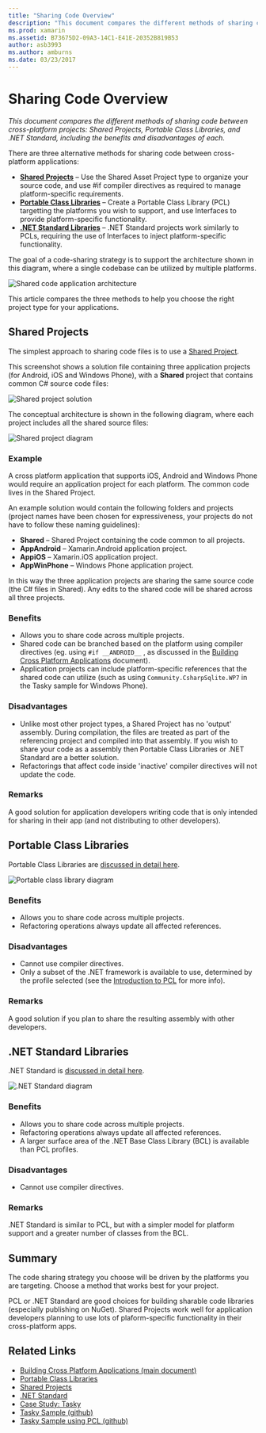 ```yaml
---
title: "Sharing Code Overview"
description: "This document compares the different methods of sharing code between cross-platform projects: Shared Projects, Portable Class Libraries, and .NET Standard, including the benefits and disadvantages of each."
ms.prod: xamarin
ms.assetid: B73675D2-09A3-14C1-E41E-20352B819B53
author: asb3993
ms.author: amburns
ms.date: 03/23/2017
---
```


# Sharing Code Overview

_This document compares the different methods of sharing code between cross-platform projects: Shared Projects, Portable Class Libraries, and .NET Standard, including the benefits and disadvantages of each._

There are three alternative methods for sharing code between cross-platform applications:

-   [**Shared Projects**](#Shared_Projects) – Use the Shared Asset Project type to organize your source code, and use #if compiler directives as required to manage platform-specific requirements.
-   [**Portable Class Libraries**](#Portable_Class_Libraries) – Create a Portable Class Library (PCL) targetting the platforms you wish to support, and use Interfaces to provide platform-specific functionality.
-   [**.NET Standard Libraries**](#Net_Standard) – .NET Standard projects work similarly to PCLs, requiring the use of Interfaces to inject platform-specific functionality.

The goal of a code-sharing strategy is to support the architecture shown in this diagram, where a single codebase can be utilized by multiple platforms.

 ![](code-sharing-images/conceptualarchitecture.png "Shared code application architecture")

This article compares the three methods to help you choose the right project type for your applications.

<a name="Shared_Projects" />

## Shared Projects

The simplest approach to sharing code files is to use a [Shared Project](~/cross-platform/app-fundamentals/shared-projects.md).

This screenshot shows a solution file containing three application projects
(for Android, iOS and Windows Phone), with a **Shared** project that
contains common C# source code files:

 ![](code-sharing-images/sharedsolution.png "Shared project solution")

The conceptual architecture is shown in the following diagram, where each
project includes all the shared source files:

 ![](code-sharing-images/sharedassetproject.png "Shared project diagram")


### Example

A cross platform application that supports iOS, Android and Windows Phone
would require an application project for each platform. The common code lives in
the Shared Project.

An example solution would contain the following folders and projects (project
names have been chosen for expressiveness, your projects do not have to follow
these naming guidelines):

-   **Shared** – Shared Project containing the code common to all projects.
-   **AppAndroid** – Xamarin.Android application project.
-   **AppiOS** – Xamarin.iOS application project.
-   **AppWinPhone** – Windows Phone application project.


In this way the three application projects are sharing the same
source code (the C# files in Shared). Any edits to the shared code will be
shared across all three projects.


### Benefits

-  Allows you to share code across multiple projects.
-  Shared code can be branched based on the platform using compiler directives (eg. using  `#if __ANDROID__` , as discussed in the  [Building Cross Platform Applications](~/cross-platform/app-fundamentals/building-cross-platform-applications/index.md) document).
-  Application projects can include platform-specific references that the shared code can utilize (such as using  `Community.CsharpSqlite.WP7` in the Tasky sample for Windows Phone).



### Disadvantages

-  Unlike most other project types, a Shared Project has no 'output' assembly. During compilation, the files are treated as part of the referencing project and compiled into that assembly. If you wish to share your code as a assembly then Portable Class Libraries or .NET Standard are a better solution.
-  Refactorings that affect code inside 'inactive' compiler directives will not update the code.


 <a name="Shared_Remarks" />

### Remarks

A good solution for application developers writing code that is only intended for sharing in their app (and not distributing to other developers).

 <a name="Portable_Class_Libraries" />


## Portable Class Libraries


Portable Class Libraries are [discussed in detail here](~/cross-platform/app-fundamentals/pcl.md).

 ![](code-sharing-images/portableclasslibrary.png "Portable class library diagram")


### Benefits

-  Allows you to share code across multiple projects.
-  Refactoring operations always update all affected references.


### Disadvantages

-  Cannot use compiler directives.
-  Only a subset of the .NET framework is available to use, determined by the profile selected (see the  [Introduction to PCL](~/cross-platform/app-fundamentals/pcl.md) for more info).


### Remarks

A good solution if you plan to share the resulting assembly with other developers.



<a name="Net_Standard" />

## .NET Standard Libraries

.NET Standard is [discussed in detail here](~/cross-platform/app-fundamentals/net-standard.md).

![](code-sharing-images/netstandard.png ".NET Standard diagram")

### Benefits

-  Allows you to share code across multiple projects.
-  Refactoring operations always update all affected references.
-  A larger surface area of the .NET Base Class Library (BCL) is available than PCL profiles.

### Disadvantages

 -  Cannot use compiler directives.

### Remarks

.NET Standard is similar to PCL, but with a simpler model for platform support and
a greater number of classes from the BCL.



## Summary

The code sharing strategy you choose will be driven by the platforms you are
targeting. Choose a method that works best for your project.

PCL or .NET Standard are good choices for building sharable code libraries (especially publishing on NuGet). Shared Projects work well for application developers planning to use lots of plaform-specific functionality in their cross-platform apps.


## Related Links

- [Building Cross Platform Applications (main document)](~/cross-platform/app-fundamentals/building-cross-platform-applications/index.md)
- [Portable Class Libraries](~/cross-platform/app-fundamentals/pcl.md)
- [Shared Projects](~/cross-platform/app-fundamentals/shared-projects.md)
- [.NET Standard](~/cross-platform/app-fundamentals/net-standard.md)
- [Case Study: Tasky](~/cross-platform/app-fundamentals/building-cross-platform-applications/case-study-tasky.md)
- [Tasky Sample (github)](https://github.com/xamarin/mobile-samples/tree/master/Tasky)
- [Tasky Sample using PCL (github)](https://github.com/xamarin/mobile-samples/tree/master/TaskyPortable)
